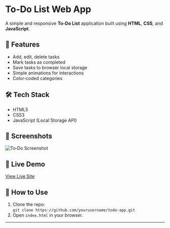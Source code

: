# To‑Do List Web App

A simple and responsive **To‑Do List** application built using **HTML**, **CSS**, and **JavaScript**.

## 🚀 Features
- Add, edit, delete tasks
- Mark tasks as completed
- Save tasks to browser local storage
- Simple animations for interactions
- Color‑coded categories

## 🛠 Tech Stack
- HTML5  
- CSS3  
- JavaScript (Local Storage API)  

## 📸 Screenshots
![To‑Do Screenshot](screenshot-todo.png)

## 🔗 Live Demo
[View Live Site](https://yourusername.github.io/todo-app)

## 📂 How to Use
1. Clone the repo:  
   `git clone https://github.com/yourusername/todo-app.git`
2. Open `index.html` in your browser.

---
